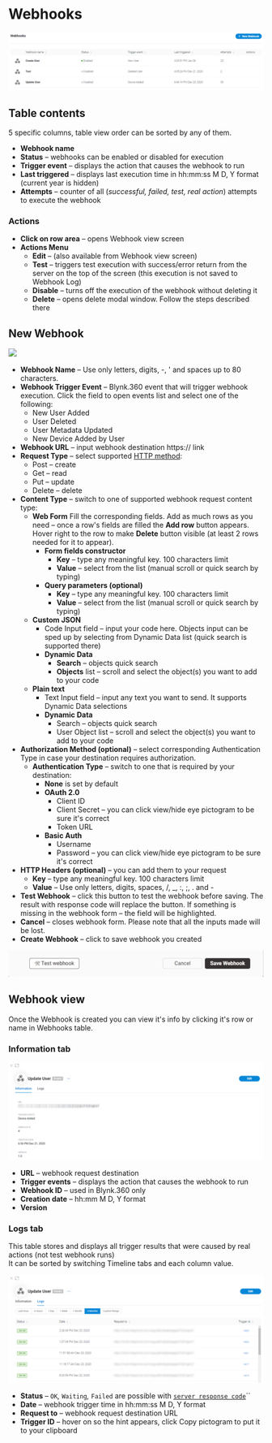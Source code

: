 # Webhooks

![](../../../.gitbook/assets/webhooks.png)

## Table contents

5 specific columns, table view order can be sorted by any of them.

* **Webhook name**
* **Status** _–_ webhooks can be enabled or disabled for execution
* **Trigger event** – displays the action that causes the webhook to run
* **Last triggered** – displays last execution time in hh:mm:ss M D, Y format \(current year is hidden\)
* **Attempts** – counter of all \(_successful, failed, test, real action_\) attempts to execute the webhook

### Actions

* **Click on row area** – opens Webhook view screen
* **Actions Menu**
  * **Edit** – \(also available from Webhook view screen\)
  * **Test** – triggers test execution with success/error return from the server on the top of the screen \(this execution is not saved to Webhook Log\)
  * **Disable** – turns off the execution of the webhook without deleting it
  * **Delete** – opens delete modal window. Follow the steps described there 

## New Webhook

![](../../../.gitbook/assets/new-webhook.gif)

* **Webhook Name** – Use only letters, digits, -, ' and spaces up to 80 characters. 
* **Webhook Trigger Event** – Blynk.360 event that will trigger webhook execution. Click the field to open events list and select one of the following:
  * New User Added
  * User Deleted
  * User Metadata Updated
  * New Device Added by User 
* **Webhook URL** – input webhook destination https:// link  
* **Request Type** – select supported [HTTP method](https://www.restapitutorial.com/lessons/httpmethods.html):
  * Post – create
  * Get – read
  * Put – update
  * Delete – delete 
* **Content Type** – switch to one of supported webhook request content type: 
  * **Web Form**  Fill the corresponding fields.  Add as much rows as you need – once a row's fields are filled the **Add row** button appears. Hover right to the row to make **Delete** button visible \(at least 2 rows needed for it to appear\).
    * **Form fields constructor**
      * **Key** – type any meaningful key. 100 characters limit
      * **Value** – select from the list \(manual scroll or quick search by typing\)
    * **Query parameters \(optional\)**
      * **Key** – type any meaningful key. 100 characters limit
      * **Value** – select from the list \(manual scroll or quick search by typing\) 
  * **Custom JSON**
    * Code Input field – input your code here. Objects input can be sped up by selecting from Dynamic Data list \(quick search is supported there\)
    * **Dynamic Data**
      * **Search** – objects quick search 
      * **Objects** list – scroll and select the object\(s\) you want to add to your code
  * **Plain text**
    * Text Input field – input any text you want to send. It supports Dynamic Data selections
    * **Dynamic Data**
      * Search – objects quick search
      * User Object list – scroll and select the object\(s\) you want to add to your code
* **Authorization Method \(optional\)** – select corresponding Authentication Type in case your destination requires authorization.
  * **Authentication Type** – switch to one that is required by your destination:
    * **None** is set by default
    * **OAuth 2.0**
      * Client ID 
      * Client Secret – you can click view/hide eye pictogram to be sure it's correct
      * Token URL
    * **Basic Auth**
      * Username
      * Password – you can click view/hide eye pictogram to be sure it's correct
* **HTTP Headers \(optional\)** – you can add them to your request
  * **Key** – type any meaningful key. 100 characters limit
  * **Value** – Use only letters, digits, spaces, /, \_, :, ;, . and - 
* **Test Webhook** – click this button to test the webhook before saving. The result with response code will replace the button. If something is missing in the webhook form – the field will be highlighted.
* **Cancel** – closes webhook form. Please note that all the inputs made will be lost.
* **Create Webhook** – click to save webhook you created

![](../../../.gitbook/assets/test-webhook.gif)

## Webhook view

Once the Webhook is created you can view it's info by clicking it's row or name in Webhooks table.

### Information tab

![Information tab](../../../.gitbook/assets/webhook_view.png)

* **URL** – webhook request destination 
* **Trigger events** – displays the action that causes the webhook to run
* **Webhook ID** – used in Blynk.360 only 
* **Creation date** – hh:mm M D, Y format
* **Version**

### Logs tab

This table stores and displays all trigger results that were caused by real actions \(not test webhook runs\)  
It can be sorted by switching Timeline tabs and each column value.

![Logs table](../../../.gitbook/assets/webhook_log.png)

* **Status** – `OK`_,_ `Waiting`_,_ `Failed` are possible with [`server response code`](https://developer.mozilla.org/en-US/docs/Web/HTTP/Status)\`\`
* **Date** – webhook trigger time in hh:mm:ss M D, Y format 
* **Request to** – webhook request destination URL
* **Trigger ID** – hover on so the hint appears, click Copy pictogram to put it to your clipboard


